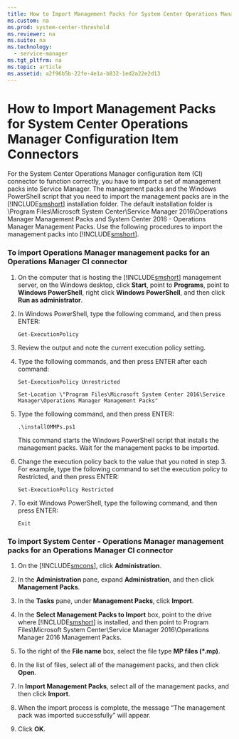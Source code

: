 ```yaml
---
title: How to Import Management Packs for System Center Operations Manager Configuration Item Connectors
ms.custom: na
ms.prod: system-center-threshold
ms.reviewer: na
ms.suite: na
ms.technology: 
  - service-manager
ms.tgt_pltfrm: na
ms.topic: article
ms.assetid: a2f96b5b-22fe-4e1a-b832-1ed2a22e2d13
---
```

# How to Import Management Packs for System Center Operations Manager Configuration Item Connectors
For the System Center Operations Manager configuration item \(CI\) connector to function correctly, you have to import a set of management packs into Service Manager. The management packs and the Windows PowerShell script that you need to import the management packs are in the [!INCLUDE[smshort](../../includes/smshort_md.md)] installation folder. The default installation folder is \\Program Files\\Microsoft System Center\\Service Manager 2016\\Operations Manager Management Packs and System Center 2016 \- Operations Manager Management Packs. Use the following procedures to import the management packs into [!INCLUDE[smshort](../../includes/smshort_md.md)].

### To import Operations Manager management packs for an Operations Manager CI connector

1.  On the computer that is hosting the [!INCLUDE[smshort](../../includes/smshort_md.md)] management server, on the Windows desktop, click **Start**, point to **Programs**, point to **Windows PowerShell**, right click **Windows PowerShell**, and then click **Run as administrator**.

2.  In Windows PowerShell, type the following command, and then press ENTER:

    ```
    Get-ExecutionPolicy
    ```

3.  Review the output and note the current execution policy setting.

4.  Type the following commands, and then press ENTER after each command:

    ```
    Set-ExecutionPolicy Unrestricted
    ```

    ```
    Set-Location \"Program Files\Microsoft System Center 2016\Service Manager\Operations Manager Management Packs"
    ```

5.  Type the following command, and then press ENTER:

    ```
    .\installOMMPs.ps1
    ```

    This command starts the Windows PowerShell script that installs the management packs. Wait for the management packs to be imported.

6.  Change the execution policy back to the value that you noted in step 3. For example, type the following command to set the execution policy to Restricted, and then press ENTER:

    ```
    Set-ExecutionPolicy Restricted
    ```

7.  To exit Windows PowerShell, type the following command, and then press ENTER:

    ```
    Exit
    ```

### To import System Center \- Operations Manager management packs for an Operations Manager CI connector

1.  On the [!INCLUDE[smcons](../../includes/smcons_md.md)], click **Administration**.

2.  In the **Administration** pane, expand **Administration**, and then click **Management Packs**.

3.  In the **Tasks** pane, under **Management Packs**, click **Import**.

4.  In the **Select Management Packs to Import** box, point to the drive where [!INCLUDE[smshort](../../includes/smshort_md.md)] is installed, and then point to Program Files\\Microsoft System Center\\Service Manager 2016\\Operations Manager 2016 Management Packs.

5.  To the right of the **File name** box, select the file type **MP files \(\*.mp\)**.

6.  In the list of files, select all of the management packs, and then click **Open**.

7.  In **Import Management Packs**, select all of the management packs, and then click **Import**.

8.  When the import process is complete, the message “The management pack was imported successfully” will appear.

9. Click **OK**.


